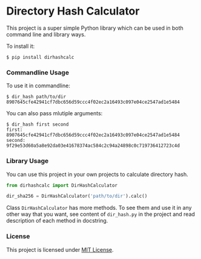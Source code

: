 # Directory Hash Calculator
This project is a super simple Python library which can be used in both command line and library ways.

To install it:

```shell
$ pip install dirhashcalc
```

### Commandline Usage
To use it in commandline:

```shell
$ dir_hash path/to/dir
8907645cfe42941cf7dbc656d59ccc4f02ec2a16493c097e04ce2547ad1e5484
```

You can also pass mlutiple arguments:

```shell
$ dir_hash first second
first: 8907645cfe42941cf7dbc656d59ccc4f02ec2a16493c097e04ce2547ad1e5484
second: 9f29e53d60a5a8e92da03e41678374ac584c2c94a24898c0c719736412723c4d
```

### Library Usage
You can use this project in your own projects to calculate directory hash.

```python
from dirhashcalc import DirHashCalculator

dir_sha256 = DirHashCalculator('path/to/dir').calc()
```

Class `DirHashCalculator` has more methods. To see them and use it in any other way that you want, see content of `dir_hash.py` in the project and read description of each method in docstring.

### License
This project is licensed under [MIT License](LICENSE).
